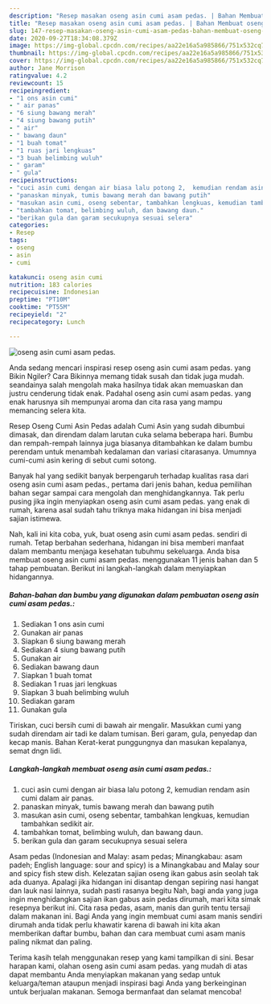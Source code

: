 ```yaml
---
description: "Resep masakan oseng asin cumi asam pedas. | Bahan Membuat oseng asin cumi asam pedas. Yang Enak Dan Mudah"
title: "Resep masakan oseng asin cumi asam pedas. | Bahan Membuat oseng asin cumi asam pedas. Yang Enak Dan Mudah"
slug: 147-resep-masakan-oseng-asin-cumi-asam-pedas-bahan-membuat-oseng-asin-cumi-asam-pedas-yang-enak-dan-mudah
date: 2020-09-27T18:34:08.379Z
image: https://img-global.cpcdn.com/recipes/aa22e16a5a985866/751x532cq70/oseng-asin-cumi-asam-pedas-foto-resep-utama.jpg
thumbnail: https://img-global.cpcdn.com/recipes/aa22e16a5a985866/751x532cq70/oseng-asin-cumi-asam-pedas-foto-resep-utama.jpg
cover: https://img-global.cpcdn.com/recipes/aa22e16a5a985866/751x532cq70/oseng-asin-cumi-asam-pedas-foto-resep-utama.jpg
author: Jane Morrison
ratingvalue: 4.2
reviewcount: 15
recipeingredient:
- "1 ons asin cumi"
- " air panas"
- "6 siung bawang merah"
- "4 siung bawang putih"
- " air"
- " bawang daun"
- "1 buah tomat"
- "1 ruas jari lengkuas"
- "3 buah belimbing wuluh"
- " garam"
- " gula"
recipeinstructions:
- "cuci asin cumi dengan air biasa lalu potong 2,  kemudian rendam asin cumi dalam air panas."
- "panaskan minyak, tumis bawang merah dan bawang putih"
- "masukan asin cumi, oseng sebentar, tambahkan lengkuas, kemudian tambahkan sedikit air."
- "tambahkan tomat, belimbing wuluh, dan bawang daun."
- "berikan gula dan garam secukupnya sesuai selera"
categories:
- Resep
tags:
- oseng
- asin
- cumi

katakunci: oseng asin cumi 
nutrition: 183 calories
recipecuisine: Indonesian
preptime: "PT10M"
cooktime: "PT55M"
recipeyield: "2"
recipecategory: Lunch

---
```



![oseng asin cumi asam pedas.](https://img-global.cpcdn.com/recipes/aa22e16a5a985866/751x532cq70/oseng-asin-cumi-asam-pedas-foto-resep-utama.jpg)

Anda sedang mencari inspirasi resep oseng asin cumi asam pedas. yang Bikin Ngiler? Cara Bikinnya memang tidak susah dan tidak juga mudah. seandainya salah mengolah maka hasilnya tidak akan memuaskan dan justru cenderung tidak enak. Padahal oseng asin cumi asam pedas. yang enak harusnya sih mempunyai aroma dan cita rasa yang mampu memancing selera kita.

Resep Oseng Cumi Asin Pedas adalah Cumi Asin yang sudah dibumbui dimasak, dan direndam dalam larutan cuka selama beberapa hari. Bumbu dan rempah-rempah lainnya juga biasanya ditambahkan ke dalam bumbu perendam untuk menambah kedalaman dan variasi citarasanya. Umumnya cumi-cumi asin kering di sebut cumi sotong.

Banyak hal yang sedikit banyak berpengaruh terhadap kualitas rasa dari oseng asin cumi asam pedas., pertama dari jenis bahan, kedua pemilihan bahan segar sampai cara mengolah dan menghidangkannya. Tak perlu pusing jika ingin menyiapkan oseng asin cumi asam pedas. yang enak di rumah, karena asal sudah tahu triknya maka hidangan ini bisa menjadi sajian istimewa.


Nah, kali ini kita coba, yuk, buat oseng asin cumi asam pedas. sendiri di rumah. Tetap berbahan sederhana, hidangan ini bisa memberi manfaat dalam membantu menjaga kesehatan tubuhmu sekeluarga. Anda bisa membuat oseng asin cumi asam pedas. menggunakan 11 jenis bahan dan 5 tahap pembuatan. Berikut ini langkah-langkah dalam menyiapkan hidangannya.

<!--inarticleads1-->

##### Bahan-bahan dan bumbu yang digunakan dalam pembuatan oseng asin cumi asam pedas.:

1. Sediakan 1 ons asin cumi
1. Gunakan  air panas
1. Siapkan 6 siung bawang merah
1. Sediakan 4 siung bawang putih
1. Gunakan  air
1. Sediakan  bawang daun
1. Siapkan 1 buah tomat
1. Sediakan 1 ruas jari lengkuas
1. Siapkan 3 buah belimbing wuluh
1. Sediakan  garam
1. Gunakan  gula


Tiriskan, cuci bersih cumi di bawah air mengalir. Masukkan cumi yang sudah direndam air tadi ke dalam tumisan. Beri garam, gula, penyedap dan kecap manis. Bahan Kerat-kerat punggungnya dan masukan kepalanya, semat dngn lidi. 

<!--inarticleads2-->

##### Langkah-langkah membuat oseng asin cumi asam pedas.:

1. cuci asin cumi dengan air biasa lalu potong 2,  kemudian rendam asin cumi dalam air panas.
1. panaskan minyak, tumis bawang merah dan bawang putih
1. masukan asin cumi, oseng sebentar, tambahkan lengkuas, kemudian tambahkan sedikit air.
1. tambahkan tomat, belimbing wuluh, dan bawang daun.
1. berikan gula dan garam secukupnya sesuai selera


Asam pedas (Indonesian and Malay: asam pedas; Minangkabau: asam padeh; English language: sour and spicy) is a Minangkabau and Malay sour and spicy fish stew dish. Kelezatan sajian oseng ikan gabus asin seolah tak ada duanya. Apalagi jika hidangan ini disantap dengan sepiring nasi hangat dan lauk nasi lainnya, sudah pasti rasanya begitu Nah, bagi anda yang juga ingin menghidangkan sajian ikan gabus asin pedas dirumah, mari kita simak resepnya berikut ini. Cita rasa pedas, asam, manis dan gurih tentu tersaji dalam makanan ini. Bagi Anda yang ingin membuat cumi asam manis sendiri dirumah anda tidak perlu khawatir karena di bawah ini kita akan memberikan daftar bumbu, bahan dan cara membuat cumi asam manis paling nikmat dan paling. 

Terima kasih telah menggunakan resep yang kami tampilkan di sini. Besar harapan kami, olahan oseng asin cumi asam pedas. yang mudah di atas dapat membantu Anda menyiapkan makanan yang sedap untuk keluarga/teman ataupun menjadi inspirasi bagi Anda yang berkeinginan untuk berjualan makanan. Semoga bermanfaat dan selamat mencoba!
